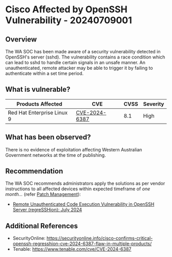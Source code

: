 # Cisco Affected by OpenSSH Vulnerability - 20240709001

## Overview

The WA SOC has been made aware of a security vulnerability detected in OpenSSH's server (sshd). The vulnerability contains a race condition which can lead to sshd to handle certain signals in an unsafe manner. An unauthenticated, remote attacker may be able to trigger it by failing to authenticate within a set time period.

## What is vulnerable?

| Products Affected          | CVE                                                             | CVSS | Severity |
| -------------------------- | --------------------------------------------------------------- | ---- | -------- |
| Red Hat Enterprise Linux 9 | [CVE-2024-6387](https://nvd.nist.gov/vuln/detail/CVE-2024-6387) | 8.1  | High     |

## What has been observed?

There is no evidence of exploitation affecting Western Australian Government networks at the time of publishing.

## Recommendation

The WA SOC recommends administrators apply the solutions as per vendor instructions to all affected devices within expected timeframe of *one month...* (refer [Patch Management](../guidelines/patch-management.md)):

- [Remote Unauthenticated Code Execution Vulnerability in OpenSSH Server (regreSSHion): July 2024](https://sec.cloudapps.cisco.com/security/center/content/CiscoSecurityAdvisory/cisco-sa-openssh-rce-2024)

## Additional References

- SecurityOnline: <https://securityonline.info/cisco-confirms-critical-openssh-regresshion-cve-2024-6387-flaw-in-multiple-products/>
- Tenable: https://www.tenable.com/cve/CVE-2024-6387
